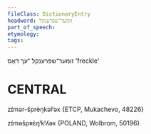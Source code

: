 ```yaml
---
fileClass: DictionaryEntry
headword: זומער־שפּרענקל
part_of_speech: 
etymology: 
tags: 
---
```

זומער־שפּרענקל
־עך
דאָס
'freckle'

CENTRAL
========

zɪ́mər-šprèŋkəlʲəx {ETCP, Mukachevo, 48226}

zɪ́məšpʀɛ̀ŋʲkʲʎəx {POLAND, Wolbrom, 50196}